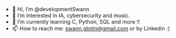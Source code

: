 
<!--
**developmentSwann/developmentSwann** is a ✨ _special_ ✨ repository because its `README.md` (this file) appears on your GitHub profile.
Here are some ideas to get you started:
-->
- 👋 Hi, I’m @developmentSwann
- 👀 I’m interested in IA, cybersecurity and music.
- 🌱 I’m currently learning C, Python, SQL and more !!
- 📫 How to reach me: swann.glotin@gmail.com or by Linkedin :)

